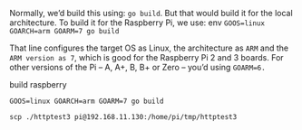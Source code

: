 Normally, we’d build this using: `go build`. But that would build it for the local architecture. To build it for the Raspberry Pi, we use: env `GOOS=linux GOARCH=arm GOARM=7 go build`

That line configures the target OS as Linux, the architecture as `ARM` and the `ARM version as 7`, which is good for the Raspberry Pi 2 and 3 boards. For other versions of the Pi – A, A+, B, B+ or Zero – you’d using `GOARM=6.`

build raspberry 
```
GOOS=linux GOARCH=arm GOARM=7 go build

scp ./httptest3 pi@192.168.11.130:/home/pi/tmp/httptest3
```